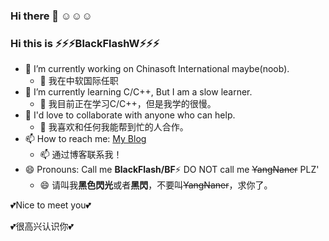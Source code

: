 ### Hi there 👋 ☺️☺️☺️

<!--
**YangNaner/YangNaner** is a ✨ _special_ ✨ repository because its `README.md` (this file) appears on your GitHub profile.

Here are some ideas to get you started:

- 🔭 I’m currently working on ...
- 🌱 I’m currently learning ...
- 👯 I’m looking to collaborate on ...
- 🤔 I’m looking for help with ...
- 💬 Ask me about ...
- 📫 How to reach me: ...
- 😄 Pronouns: ...
- ⚡ Fun fact: ...
-->
### Hi this is ⚡⚡⚡BlackFlashW⚡⚡⚡

- 🔭 I’m currently working on Chinasoft International maybe(noob).
  - 🔭 我在中软国际任职
- 🌱 I’m currently learning C/C++, But I am a slow learner.
  - 🌱 我目前正在学习C/C++，但是我学的很慢。
- 👯 I'd love to collaborate with anyone who can help.
  - 👯 我喜欢和任何我能帮到忙的人合作。
- 📫 How to reach me: [My Blog](www.yangnanblog.top)
  - 📫 通过博客联系我！
- 😄 Pronouns: Call me **BlackFlash/BF**⚡ DO NOT call me ~~YangNaner~~ PLZ'
  - 😄 请叫我**黑色閃光**或者**黑閃**，不要叫~~YangNaner~~，求你了。

💕Nice to meet you💕

💕很高兴认识你💕
